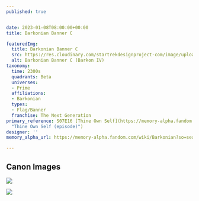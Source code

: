 ```yaml
---
published: true


date: 2023-01-08T08:00:00+00:00
title: Barkonian Banner C

featuredImg:
  title: Barkonian Banner C
  src: https://res.cloudinary.com/startrekdesignproject-com/image/upload/v1673461498/Barkonian-Banner-C.png
  alt: Barkonian Banner C (Barkon IV)
taxonomy:
  time: 2300s
  quadrants: Beta
  universes:
  - Prime
  affiliations:
  - Barkonian
  types:
  - Flag/Banner
  franchise: The Next Generation
primary_reference: S07E16 [Thine Own Self](https://memory-alpha.fandom.com/wiki/Thine_Own_Self_(episode)
  "Thine Own Self (episode)")
designer: ''
memory_alpha_url: https://memory-alpha.fandom.com/wiki/Barkonian?so=search

---
```

## Canon Images

![](https://res.cloudinary.com/startrekdesignproject-com/image/upload/v1673461499/Barkonian-Banner-C_TNG-7x16-1.jpg)

![](https://res.cloudinary.com/startrekdesignproject-com/image/upload/v1673461499/Barkonian-Banner-C_TNG-7x16-2.jpg)